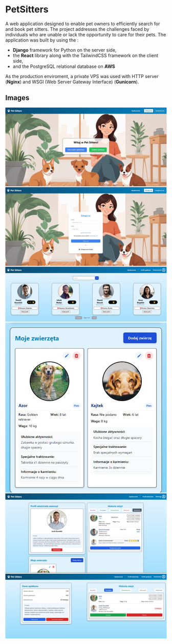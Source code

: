 # PetSitters

A web application designed to enable pet owners to efficiently search for and book pet sitters.
The project addresses the challenges faced by individuals who are unable or lack the opportunity to care for their pets.
The application was built by using the :

- **Django** framework for Python on the server side,
- the **React** library along with the TailwindCSS framework on the client side,
- and the PostgreSQL relational database on **AWS**

As the production enviroment, a private VPS was used with HTTP server (**Nginx**) and WSGI (Web Server Gateway Interface) (**Gunicorn**).

## Images

![Home page](img/home_page.jpg)
![Login page](img/login_page.jpg)
![Pet siiter list page](img/list_pet_sitter.jpg)
![Pet page](img/pet_list.jpg)
![Pet owner page](img/pet_owne_page.jpg)
![Pet sitter page](img/pet_sitter_page.jpg)
